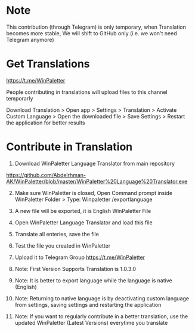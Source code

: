 # Note
This contribution (through Telegram) is only temporary, when Translation becomes more stable, We will shift to GitHub only (i.e. we won't need Telegram anymore)

# Get Translations
https://t.me/WinPaletter

People contributing in translations will upload files to this channel temporarly

Download Translation > Open app > Settings > Translation > Activate Custom Language > Open the downloaded file > Save Settings > Restart the application for better results

# Contribute in Translation
1) Download WinPaletter Language Translator from main repository

https://github.com/Abdelrhman-AK/WinPaletter/blob/master/WinPaletter%20Language%20Translator.exe

2) Make sure WinPaletter is closed, Open Command prompt inside WinPaletter Folder > Type: Winpaletter /exportlanguage
3) A new file will be exported, it is English WinPaletter File
4) Open WinPaletter Language Translator and load this file
5) Translate all enteries, save the file
6) Test the file you created in WinPaletter
7) Upload it to Telegram Group
https://t.me/WinPaletter

8) Note: First Version Supports Translation is 1.0.3.0
9) Note: It is better to export language while the language is native (English)
10) Note: Returning to native language is by deactivating custom language from settings, saving settings and restarting the application
11) Note: If you want to regularly contribute in a better translation, use the updated WinPaletter (Latest Versions) everytime you translate
